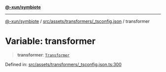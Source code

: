 [**@-xun/symbiote**](../../../../../README.md)

***

[@-xun/symbiote](../../../../../README.md) / [src/assets/transformers/\_tsconfig.json](../README.md) / transformer

# Variable: transformer

> **transformer**: [`Transformer`](../../../type-aliases/Transformer.md)

Defined in: [src/assets/transformers/\_tsconfig.json.ts:300](https://github.com/Xunnamius/symbiote/blob/684c98756883770dff30034f576ce171f943b9a2/src/assets/transformers/_tsconfig.json.ts#L300)
